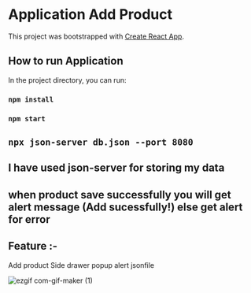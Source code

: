 # Application Add Product

This project was bootstrapped with [Create React App](https://github.com/facebook/create-react-app).

## How to run Application

In the project directory, you can run:

### `npm install`
### `npm start`
## `npx json-server db.json --port 8080`


## I have used json-server for storing my data 
## when product save successfully you will get alert message (Add sucessfully!) else get alert for error
## Feature :-
Add product
Side drawer
popup
alert
jsonfile

![ezgif com-gif-maker (1)](https://user-images.githubusercontent.com/97507160/212562612-e85ea84e-8eaf-4291-89a9-bbd90ca9605f.gif)


